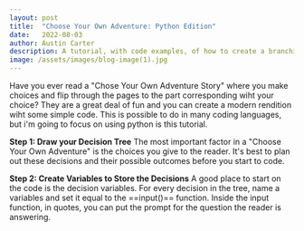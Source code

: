 ```yaml
---
layout: post
title:  "Choose Your Own Adventure: Python Edition"
date:   2022-08-03
author: Austin Carter
description: A tutorial, with code examples, of how to create a branching paths story in python.
image: /assets/images/blog-image(1).jpg
---
```


Have you ever read a "Chose Your Own Adventure Story" where you make choices and flip through the pages to the part corresponding wiht your choice? They are a great deal of fun and you can create a modern rendition wiht some simple code. This is possible to do in many coding languages, but i'm going to focus on using python is this tutorial. 

**Step 1: Draw your Decision Tree**
  The most important factor in a "Choose Your Own Adventure" is the choices you give to the reader. It's best to plan out these decisions and their possible outcomes before you start to code. 
  
**Step 2: Create Variables to Store the Decisions**
  A good place to start on the code is the decision variables. For every decision in the tree, name a variables and set it equal to the ==input()== function. Inside the input function, in quotes, you can put the prompt for the question the reader is answering. 

